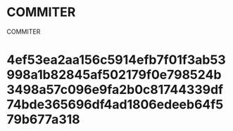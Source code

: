 # COMMITER
COMMITER






# 4ef53ea2aa156c5914efb7f01f3ab53998a1b82845af502179f0e798524b3498a57c096e9fa2b0c81744339df74bde365696df4ad1806edeeb64f579b677a318
